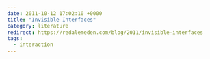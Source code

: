 ```yaml
---
date: 2011-10-12 17:02:10 +0000
title: "Invisible Interfaces"
category: literature
redirect: https://redalemeden.com/blog/2011/invisible-interfaces
tags:
  - interaction
---
```

